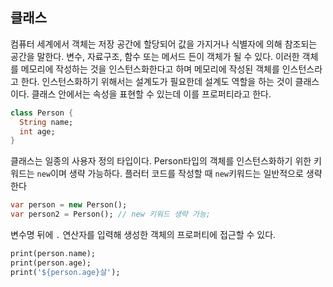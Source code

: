 ## 클래스

컴퓨터 세계에서 객체는 저장 공간에 할당되어 값을 가지거나 식별자에 의해 참조되는 공간을 말한다. 변수, 자료구조, 함수 또는 메서드 든이 객체가 될 수 있다. 이러한 객체를 메모리에 작성하는 것을 인스턴스화한다고 하며 메모리에 작성된 객체를 인스턴스라고 한다. 인스턴스화하기 위해서는 설계도가 필요한데 설계도 역할을 하는 것이 클래스이다. 클래스 안에서는 속성을 표현할 수 있는데 이를 프로퍼티라고 한다.

```dart
class Person {
  String name;
  int age;
}
```

클래스는 일종의 사용자 정의 타입이다. Person타입의 객체를 인스턴스화하기 위한 키워드는 `new`이며 생략 가능하다. 플러터 코드를 작성할 때 `new`키워드는 일반적으로 생략한다

```dart
var person = new Person();
var person2 = Person(); // new 키워드 생략 가능;
```

변수명 뒤에 `.` 연산자를 입력해 생성한 객체의 프로퍼티에 접근할 수 있다.

```dart
print(person.name);
print(person.age);
print('${person.age}살');
```

